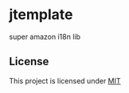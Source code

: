 # jtemplate

super amazon i18n lib

## License
This project is licensed under [MIT](http://choosealicense.com/licenses/mit/)